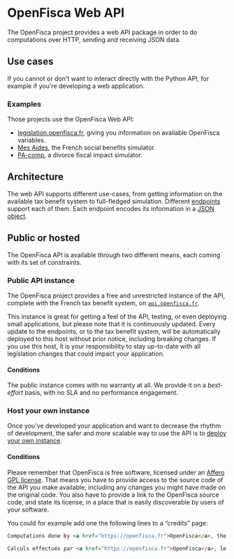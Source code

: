 # OpenFisca Web API

The OpenFisca project provides a web API package in order to do computations over HTTP, sending and receiving JSON data.


## Use cases

If you cannot or don't want to interact directly with the Python API, for example if you're developing a web application.

### Examples

Those projects use the OpenFisca Web API:

- [legislation.openfisca.fr](https://legislation.openfisca.fr), giving you information on available OpenFisca variables.
- [Mes Aides](https://mes-aides.gouv.fr), the French social benefits simulator.
- [PA-comp](https://pa-comp.firebaseapp.com), a divorce fiscal impact simulator.


## Architecture

The web API supports different use-cases, from getting information on the available tax benefit system to full-fledged simulation. Different [endpoints](endpoints.md) support each of them. Each endpoint encodes its information in a [JSON object](json-data-structures.md).


## Public or hosted

The OpenFisca API is available through two different means, each coming with its set of constraints.

### Public API instance

The OpenFisca project provides a free and unrestricted instance of the API, complete with the French tax benefit system, on [`api.openfisca.fr`](https://api.openfisca.fr).

This instance is great for getting a feel of the API, testing, or even deploying small applications, but please note that it is continuously updated. Every update to the endpoints, or to the tax benefit system, will be automatically deployed to this host without prior notice, including breaking changes.
If you use this host, it is your responsibility to stay up-to-date with all legislation changes that could impact your application.

#### Conditions

The public instance comes with no warranty at all. We provide it on a _best-effort_ basis, with no SLA and no performance engagement.

### Host your own instance

Once you've developed your application and want to decrease the rhythm of development, the safer and more scalable way to use the API is to [deploy your own instance](https://github.com/openfisca/openfisca-web-api/tree/master/production-config).

#### Conditions

Please remember that OpenFisca is free software, licensed under an [Affero GPL license](https://choosealicense.com/licenses/agpl-3.0/). That means you have to provide access to the source code of the API you make available, including any changes you might have made on the original code. You also have to provide a link to the OpenFisca source code, and state its license, in a place that is easily discoverable by users of your software.

You could for example add one the following lines to a “credits” page:

```html
Computations done by <a href="https://openfisca.fr">OpenFisca</a>, the <a href="https://choosealicense.com/licenses/agpl-3.0/" title="AGPL-3.0">free and open-source</a> social and fiscal computation engine. Source code available at <a href="https://github.com/openfisca">github.com/openfisca</a>.
```

```html
Calculs effectués par <a href="https://openfisca.fr">OpenFisca</a>, le moteur <a href="https://choosealicense.com/licenses/agpl-3.0/" title="AGPL-3.0">libre et ouvert</a> du système social et fiscal. Code source disponible sur <a href="https://github.com/openfisca">github.com/openfisca</a>.
```
